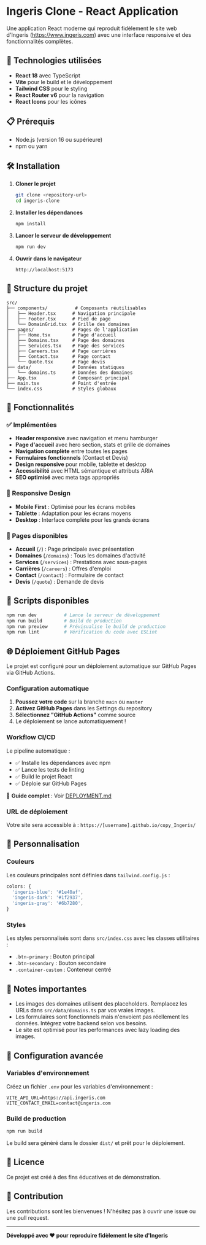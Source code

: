 # Ingeris Clone - React Application

Une application React moderne qui reproduit fidèlement le site web d'Ingeris (https://www.ingeris.com) avec une interface responsive et des fonctionnalités complètes.

## 🚀 Technologies utilisées

- **React 18** avec TypeScript
- **Vite** pour le build et le développement
- **Tailwind CSS** pour le styling
- **React Router v6** pour la navigation
- **React Icons** pour les icônes

## 📋 Prérequis

- Node.js (version 16 ou supérieure)
- npm ou yarn

## 🛠️ Installation

1. **Cloner le projet**
   ```bash
   git clone <repository-url>
   cd ingeris-clone
   ```

2. **Installer les dépendances**
   ```bash
   npm install
   ```

3. **Lancer le serveur de développement**
   ```bash
   npm run dev
   ```

4. **Ouvrir dans le navigateur**
   ```
   http://localhost:5173
   ```

## 📁 Structure du projet

```
src/
├── components/          # Composants réutilisables
│   ├── Header.tsx      # Navigation principale
│   ├── Footer.tsx      # Pied de page
│   └── DomainGrid.tsx  # Grille des domaines
├── pages/              # Pages de l'application
│   ├── Home.tsx        # Page d'accueil
│   ├── Domains.tsx     # Page des domaines
│   ├── Services.tsx    # Page des services
│   ├── Careers.tsx     # Page carrières
│   ├── Contact.tsx     # Page contact
│   └── Quote.tsx       # Page devis
├── data/               # Données statiques
│   └── domains.ts      # Données des domaines
├── App.tsx             # Composant principal
├── main.tsx            # Point d'entrée
└── index.css           # Styles globaux
```

## 🎨 Fonctionnalités

### ✅ Implémentées

- **Header responsive** avec navigation et menu hamburger
- **Page d'accueil** avec hero section, stats et grille de domaines
- **Navigation complète** entre toutes les pages
- **Formulaires fonctionnels** (Contact et Devis)
- **Design responsive** pour mobile, tablette et desktop
- **Accessibilité** avec HTML sémantique et attributs ARIA
- **SEO optimisé** avec meta tags appropriés

### 📱 Responsive Design

- **Mobile First** : Optimisé pour les écrans mobiles
- **Tablette** : Adaptation pour les écrans moyens
- **Desktop** : Interface complète pour les grands écrans

### 🎯 Pages disponibles

- **Accueil** (`/`) : Page principale avec présentation
- **Domaines** (`/domains`) : Tous les domaines d'activité
- **Services** (`/services`) : Prestations avec sous-pages
- **Carrières** (`/careers`) : Offres d'emploi
- **Contact** (`/contact`) : Formulaire de contact
- **Devis** (`/quote`) : Demande de devis

## 🚀 Scripts disponibles

```bash
npm run dev          # Lance le serveur de développement
npm run build        # Build de production
npm run preview      # Prévisualise le build de production
npm run lint         # Vérification du code avec ESLint
```

## 🌐 Déploiement GitHub Pages

Le projet est configuré pour un déploiement automatique sur GitHub Pages via GitHub Actions.

### Configuration automatique

1. **Poussez votre code** sur la branche `main` ou `master`
2. **Activez GitHub Pages** dans les Settings du repository
3. **Sélectionnez "GitHub Actions"** comme source
4. Le déploiement se lance automatiquement !

### Workflow CI/CD

Le pipeline automatique :
- ✅ Installe les dépendances avec npm
- ✅ Lance les tests de linting
- ✅ Build le projet React
- ✅ Déploie sur GitHub Pages

📖 **Guide complet** : Voir [DEPLOYMENT.md](./DEPLOYMENT.md)

### URL de déploiement

Votre site sera accessible à : `https://[username].github.io/copy_Ingeris/`

## 🎨 Personnalisation

### Couleurs

Les couleurs principales sont définies dans `tailwind.config.js` :

```javascript
colors: {
  'ingeris-blue': '#1e40af',
  'ingeris-dark': '#1f2937',
  'ingeris-gray': '#6b7280',
}
```

### Styles

Les styles personnalisés sont dans `src/index.css` avec les classes utilitaires :

- `.btn-primary` : Bouton principal
- `.btn-secondary` : Bouton secondaire
- `.container-custom` : Conteneur centré

## 📝 Notes importantes

- Les images des domaines utilisent des placeholders. Remplacez les URLs dans `src/data/domains.ts` par vos vraies images.
- Les formulaires sont fonctionnels mais n'envoient pas réellement les données. Intégrez votre backend selon vos besoins.
- Le site est optimisé pour les performances avec lazy loading des images.

## 🔧 Configuration avancée

### Variables d'environnement

Créez un fichier `.env` pour les variables d'environnement :

```env
VITE_API_URL=https://api.ingeris.com
VITE_CONTACT_EMAIL=contact@ingeris.com
```

### Build de production

```bash
npm run build
```

Le build sera généré dans le dossier `dist/` et prêt pour le déploiement.

## 📄 Licence

Ce projet est créé à des fins éducatives et de démonstration.

## 🤝 Contribution

Les contributions sont les bienvenues ! N'hésitez pas à ouvrir une issue ou une pull request.

---

**Développé avec ❤️ pour reproduire fidèlement le site d'Ingeris** 